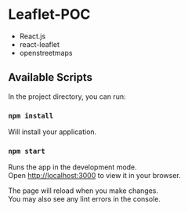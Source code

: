 # Leaflet-POC

* React.js
* react-leaflet
* openstreetmaps

## Available Scripts

In the project directory, you can run:

### `npm install`

Will install your application.


### `npm start`

Runs the app in the development mode.\
Open [http://localhost:3000](http://localhost:3000) to view it in your browser.

The page will reload when you make changes.\
You may also see any lint errors in the console.



